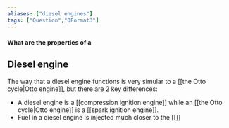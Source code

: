 ```yaml
---
aliases: ["diesel engines"]
tags: ["Question","QFormat3"]
---
```


#### What are the properties of a
## Diesel engine

The way that a diesel engine functions is very simular to a [[the Otto cycle|Otto engine]], but there are 2 key differences:
- A diesel engine is a [[compression ignition engine]] while an [[the Otto cycle|Otto engine]] is a [[spark ignition engine]].
- Fuel in a diesel engine is injected much closer to the [[]]